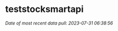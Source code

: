 
<!-- README.md is generated from README.Rmd. Please edit that file -->

# teststocksmartapi

*Date of most recent data pull: 2023-07-31 06:38:56*
